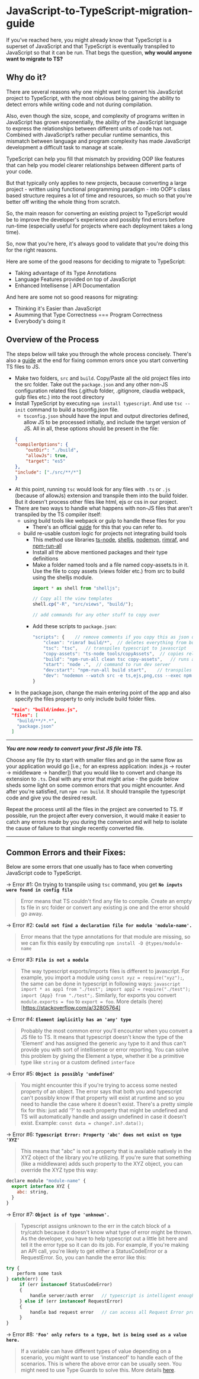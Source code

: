 # JavaScript-to-TypeScript-migration-guide

If you've reached here, you might already know that TypeScript is a superset of JavaScript and that TypeScript is eventually transpiled to JavaScript so that it can be run. That begs the question, **why would anyone want to migrate to TS?**

## Why do it?
There are several reasons why one might want to convert his JavaScript project to TypeScript, with the most obvious being gaining the ability to detect errors while writing code and not during compilation.

Also, even though the size, scope, and complexity of programs written in JavaScript has grown exponentially, the ability of the JavaScript language to express the relationships between different units of code has not. Combined with JavaScript’s rather peculiar runtime semantics, this mismatch between language and program complexity has made JavaScript development a difficult task to manage at scale.

TypeScript can help you fill that mismatch by providing OOP like features that can help you model clearer relationships between different parts of your code.

But that typically only applies to new projects, because converting a large project - written using functional programming paradigm - into OOP's class based structure requires a lot of time and resources, so much so that you're better off writing the whole thing from scratch.

So, the main reason for converting an existing project to TypeScript would be to improve the developer's experience and possibly find errors before run-time (especially useful for projects where each deployment takes a long time).

So, now that you're here, it's always good to validate that you're doing this for the right reasons.

Here are some of the good reasons for deciding to migrate to TypeScript:

- Taking advantage of its Type Annotations
- Language Features provided on top of JavaScript
- Enhanced Intellisense | API Documentation

And here are some not so good reasons for migrating:

- Thinking it's Easier than JavaScript
- Asumming that Type Correctness === Program Correctness
- Everybody's doing it

## Overview of the Process

The steps below will take you through the whole process concisely. There's also a [guide](https://github.com/ZainAmjad68/js-to-ts-migration-guide#common-errors-and-their-fixes) at the end for fixing common errors once you start converting TS files to JS.


- Make two folders, `src` and `build`. Copy/Paste all the old project files into the src folder. Take out the `package.json` and any other non-JS configuration related files (.github folder, .gitignore, claudia webpack, gulp files etc.) into the root directory
- Install TypeScript by executing `npm install typescript`. And use `tsc --init` command to build a tsconfig.json file.
    * `tsconfig.json` should have the input and output directories defined, allow JS to be processed initially, and include the target version of JS. All in all, these options should be present in the file:
    ```json
    {
    "compilerOptions": {
        "outDir": "./build",
        "allowJs": true,
        "target": "es5"
    },
    "include": ["./src/**/*"]
    }
    ```
- At this point, running `tsc` would look for any files with `.ts` or `.js` (because of allowJs) extension and transpile them into the build folder. But it doesn't process other files like html, ejs or css in our project.
- There are two ways to handle what happens with non-JS files that aren't transpiled by the TS compiler itself:
    * using build tools like webpack or gulp to handle these files for you
        - There's an official [guide](https://www.typescriptlang.org/docs/handbook/migrating-from-javascript.html#integrating-with-build-tools) for this that you can refer to.
    * build re-usable custom logic for projects not integrating build tools
        - This method use libraries [ts-node](https://www.npmjs.com/package/ts-node), [shelljs](https://www.npmjs.com/package/shelljs), [nodemon](https://www.npmjs.com/package/nodemon), [rimraf](https://www.npmjs.com/package/rimraf), and [npm-run-all](https://www.npmjs.com/package/npm-run-all)
        - Install all the above mentioned packages and their type definitions
        - Make a folder named tools and a file named copy-assets.ts in it. Use the file to copy assets (views folder etc.) from src to build using the shelljs module.
            ```javascript
            import * as shell from "shelljs";

            // Copy all the view templates
            shell.cp("-R", "src/views", "build/");

            // add commands for any other stuff to copy over
            ```
        - Add these scripts to `package.json`:
            ```javascript
            "scripts": {    // remove comments if you copy this as json doesn't support comments
                "clean": "rimraf build/*",  // deletes everything from build
                "tsc": "tsc",   // transpiles typescript to javascript
                "copy-assets": "ts-node tools/copyAssets",  // copies relevant assets from src to build
                "build": "npm-run-all clean tsc copy-assets",   // runs all of the above mentioned scripts with a single command
                "start": "node .",  // command to run dev server
                "dev:start": "npm-run-all build start",    // transpiles and then starts the dev server
                "dev": "nodemon --watch src -e ts,ejs,png,css --exec npm run dev:start",    // starts the dev server in watch mode
            }
            ```
- In the package.json, change the main entering point of the app and also specify the files property to only include build folder files.
```json
  "main": "build/index.js",
  "files": [
    "build/**/*.*",
    "package.json"
  ]
```

---------------------------------------------------------------------------------------------------------------------------------

***You are now ready to convert your first JS file into TS.*** 

Choose any file (try to start with smaller files and go in the same flow as your application would go [i.e.; for an express application: index.js -> router -> middleware -> handler]) that you would like to convert and change its extension to `.ts`. Deal with any error that might arise - the guide below sheds some light on some common errors that you might encounter. And after you're satisfied, run `npm run build`. It should transpile the typescript code and give you the desired result.

Repeat the process until all the files in the project are converted to TS. If possible, run the project after every conversion, it would make it easier to catch any errors made by you during the converion and will help to isolate the cause of failure to that single recently converted file. 

---------------------------------------------------------------------------------------------------------------------------------

## Common Errors and their Fixes:

Below are some errors that one usually has to face when converting JavaScript code to TypeScript.

-> Error #1: On trying to transpile using `tsc` command, you get **`No inputs were found in config file`**
> Error means that TS couldn't find any file to compile. Create an empty ts file in src folder or convert any existing js one and the error should go away.

-> Error #2: **`Could not find a declaration file for module 'module-name'.`**
> Error means that the type annotations for that module are missing, so we can fix this easily by executing `npm install -D @types/module-name`

-> Error #3: **`File is not a module`**
> The way typescript exports/imports files is different to javascript. For example, you import a module using `const xyz = require("xyz");`, the same can be done in typescript in following ways: ```javascript import * as app1 from "./test"; import app2 = require("./test"); import {App} from "./test";```. Similarly, for exports you convert `module.exports = foo` to `export = foo`. More details (here)[https://stackoverflow.com/a/32805764]

-> Error #4: **`Element implicitly has an 'any' type`**
> Probably the most common error you'll encounter when you convert a JS file to TS. It means that typescript doesn't know the type of the 'Element' and has assigned the generic `any` type to it and thus can't provide you with sort of intellisense or error reporting. You can solve this problem by giving the Element a type, whether it be a primitive type like `string` or a custom defined `interface`

-> Error #5: **`Object is possibly 'undefined'`**
> You might encounter this if you're trying to access some nested property of an object. The error says that both you and typescript can't possibly know if that property will exist at runtime and so you need to handle the case where it doesn't exist. There's a pretty simple fix for this: just add '?' to each property that might be undefined and TS will automatically handle and assign undefined in case it doesn't exist. Example: `const data = change?.in?.data();`

-> Error #6: **`Typescript Error: Property 'abc' does not exist on type 'XYZ'`**
> This means that "abc" is not a property that is available natively in the XYZ object of the library you're utilizing. If you're sure that something (like a middleware) adds such property to the XYZ object, you can override the XYZ type this way:
```javascript
declare module "module-name" { 
  export interface XYZ {
    abc: string,
  }
}
```

-> Error #7: **`Object is of type 'unknown'.`**
> Typescript assigns unknown to the err in the catch block of a try/catch because it doesn't know what type of error might be thrown. As the developer, you have to help typescript out a little bit here and tell it the error type so it can do its job. For example, if you're making an API call, you're likely to get either a StatusCodeError or a RequestError. So, you can handle the error like this:
```javascript
try {
    perform some task
} catch(err) {
     if (err instanceof StatusCodeError) 
     { 
         handle server/auth error   // typescript is intelligent enough to only show you properties that are available on a Status Code Error here
     } else if (err instanceof RequestError) 
     { 
         handle bad request error   // can access all Request Error properties here
     }
}
```

-> Error #8: **`'Foo' only refers to a type, but is being used as a value here.`**
> If a variable can have different types of value depending on a scenario, you might want to use 'instanceof' to handle each of the scenarios. This is where the above error can be usually seen. You might need to use Type Guards to solve this. More details [here](https://stackoverflow.com/a/46703380).

